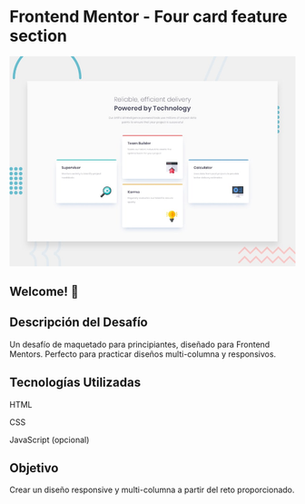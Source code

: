 # Frontend Mentor - Four card feature section

![Design preview for the Four card feature section coding challenge](./design/desktop-preview.jpg)

## Welcome! 👋
## Descripción del Desafío
Un desafío de maquetado para principiantes, diseñado para Frontend Mentors. Perfecto para practicar diseños multi-columna y responsivos.

## Tecnologías Utilizadas
HTML

CSS

JavaScript (opcional)

## Objetivo
Crear un diseño responsive y multi-columna a partir del reto proporcionado.
